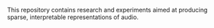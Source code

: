 This repository contains research and experiments aimed at producing sparse, interpretable representations of audio.